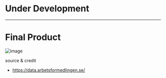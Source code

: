 # Under Development

---

# Final Product

![image](https://github.com/user-attachments/assets/0fcfbe24-c8e8-4c36-b69a-45d3866479dc)


source & credit 

- https://data.arbetsformedlingen.se/
